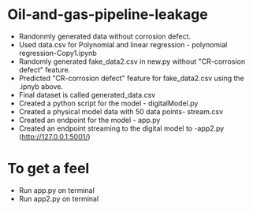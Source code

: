 # Oil-and-gas-pipeline-leakage

* Randonmly generated data without corrosion defect.
* Used data.csv for Polynomial and linear regression -  polynomial regression-Copy1.ipynb
* Randomly generated fake_data2.csv in new.py without "CR-corrosion defect" feature.
* Predicted  "CR-corrosion defect" feature for fake_data2.csv using the .ipnyb above.
* Final dataset is called generated_data.csv
* Created a python script for the model - digitalModel.py
* Created a physical model data with 50 data points- stream.csv
* Created an endpoint for the model  - app.py
* Created an endpoint streaming to the digital model to -app2.py (http://127.0.0.1:5001/)

# To get a feel
* Run app.py on terminal
* Run app2.py on terminal
